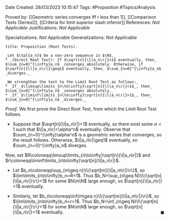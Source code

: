 <div class="topSpace"></div>

Date Created: 28/03/2023 10:15:47
Tags: #Proposition #Topics/Analysis

Proved by: [[Geometric series converges iff r less than 1]], [[Comparison Tests (Series)]], [[Criteria for limit superior slash inferior]]
References: _Not Applicable_
Justifications: _Not Applicable_

Specializations: _Not Applicable_
Generalizations: _Not Applicable_

``` ad-Proposition
title: Proposition (Root Tests).

_Let $\tpl{a_n}$ be a non-zero sequence in $\R$._
* _(Direct Root Test): If $\sqrt[n]{\l|a_n\r|}<1$ eventually, then_ $\sum_{n=0}^{\infty}a_n$ _converges absolutely. Otherwise, if $\sqrt[n]{\l|a_n\r|}\geq1$ eventually, then_ $\sum_{n=0}^{\infty}a_n$ _diverges._

_We strengthen the test to the Limit Root Test as follows:_
* _If_ $\limsup\limits_{n\to\infty}\sqrt[n]{\l|a_n\r|}<1$_, then_ $\sum_{n=0}^{\infty}a_n$ _converges absolutely._
* _If_ $\liminf\limits_{n\to\infty}\sqrt[n]{\l|a_n\r|}>1$_, then_ $\sum_{n=0}^{\infty}a_n$ _diverges._

```

_Proof_. We first prove the Direct Root Test, from which the Limit Root Test follows.
* Suppose that $\sqrt[n]{\l|a_n\r|}<1$ eventually, so there exist some $\alpha<1$ such that $\l|a_n\r|<\alpha^n$ eventually. Observe that $\sum_{n=0}^{\infty}\alpha^n$ is a geometric series that converges, so the result follows. Otherwise, $\l|a_n\r|\geq1$ eventually, so $\sum_{n=0}^{\infty}a_n$ diverges.

Now, set $R\coloneqq\limsup\limits_{n\to\infty}\sqrt[n]{\l|a_n\r|}$ and $r\coloneqq\liminf\limits_{n\to\infty}\sqrt[n]{\l|a_n\r|}$.
* Let $b_n\coloneqq\sup_{m\geq n}\l\{\sqrt[m]{\l|a_m\r|}\r\}$, so $\lim\limits_{n\to\infty}b_n=R<1$. Thus $b_N=\sup_{n\geq N}\l\{\sqrt[n]{\l|a_n\r|}\r\}<1$ for some $N\in\N$ large enough, so $\sqrt[n]{\l|a_n\r|}<1$ eventually.

* Similarly, let $b_n\coloneqq\inf{m\geq n}\l\{\sqrt[m]{\l|a_m\r|}\r\}$, so $\lim\limits_{n\to\infty}b_n=r>1$. Thus $b_N=\inf_{n\geq N}\l\{\sqrt[n]{\l|a_n\r|}\r\}<1$ for some $N\in\N$ large enough, so $\sqrt[n]{\l|a_n\r|}>1$ eventually.<span style="float:right;">$\blacksquare$</span>
